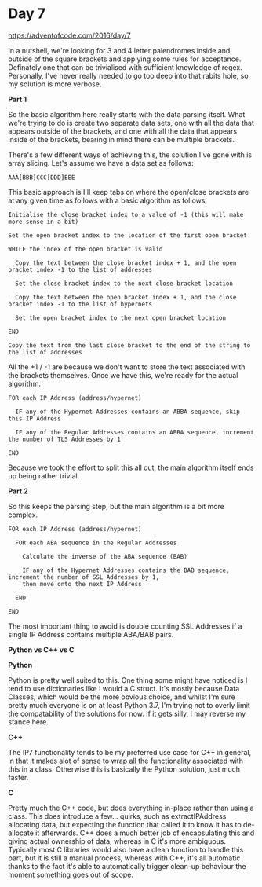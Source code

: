 # Day 7

https://adventofcode.com/2016/day/7

In a nutshell, we're looking for 3 and 4 letter palendromes inside and outside of the square brackets and applying some rules for acceptance.  Definately one that can be trivialised with sufficient knowledge of regex.  Personally, I've never really needed to go too deep into that rabits hole, so my solution is more verbose.

**Part 1**

So the basic algorithm here really starts with the data parsing itself.  What we're trying to do is create two separate data sets, one with all the data that appears outside of the brackets, and one with all the data that appears inside of the brackets, bearing in mind there can be multiple brackets.

There's a few different ways of achieving this, the solution I've gone with is array slicing.  Let's assume we have a data set as follows:

    AAA[BBB]CCC[DDD]EEE
    
This basic approach is I'll keep tabs on where the open/close brackets are at any given time as follows with a basic algorithm as follows:

    Initialise the close bracket index to a value of -1 (this will make more sense in a bit)
    
    Set the open bracket index to the location of the first open bracket
    
    WHILE the index of the open bracket is valid
    
      Copy the text between the close bracket index + 1, and the open bracket index -1 to the list of addresses
      
      Set the close bracket index to the next close bracket location
      
      Copy the text between the open bracket index + 1, and the close bracket index -1 to the list of hypernets
      
      Set the open bracket index to the next open bracket location

    END
      
    Copy the text from the last close bracket to the end of the string to the list of addresses

All the +1 / -1 are because we don't want to store the text associated with the brackets themselves.  Once we have this, we're ready for the actual algorithm.

    FOR each IP Address (address/hypernet)
    
      IF any of the Hypernet Addresses contains an ABBA sequence, skip this IP Address
      
      IF any of the Regular Addresses contains an ABBA sequence, increment the number of TLS Addresses by 1
      
    END

Because we took the effort to split this all out, the main algorithm itself ends up being rather trivial.

**Part 2**

So this keeps the parsing step, but the main algorithm is a bit more complex.

    FOR each IP Address (address/hypernet)
    
      FOR each ABA sequence in the Regular Addresses
      
        Calculate the inverse of the ABA sequence (BAB)
        
        IF any of the Hypernet Addresses contains the BAB sequence, increment the number of SSL Addresses by 1,
        then move onto the next IP Address

      END
      
    END

The most important thing to avoid is double counting SSL Addresses if a single IP Address contains multiple ABA/BAB pairs.

**Python vs C++ vs C**

**Python**

Python is pretty well suited to this.  One thing some might have noticed is I tend to use dictionaries like I would a C struct.  It's mostly because Data Classes, which would be the more obvious choice, and whilst I'm sure pretty much everyone is on at least Python 3.7, I'm trying not to overly limit the compatability of the solutions for now.  If it gets silly, I may reverse my stance here.

**C++**

The IP7 functionality tends to be my preferred use case for C++ in general, in that it makes alot of sense to wrap all the functionality associated with this in a class.  Otherwise this is basically the Python solution, just much faster.

**C**

Pretty much the C++ code, but does everything in-place rather than using a class.  This does introduce a few... quirks, such as extractIPAddress allocating data, but expecting the function that called it to know it has to de-allocate it afterwards.  C++ does a much better job of encapsulating this and giving actual ownership of data, whereas in C it's more ambiguous.  Typically most C libraries would also have a clean function to handle this part, but it is still a manual process, whereas with C++, it's all automatic thanks to the fact it's able to automatically trigger clean-up behaviour the moment something goes out of scope.
